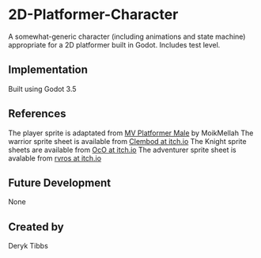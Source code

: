 # 2D-Platformer-Character

A somewhat-generic character (including animations and state machine) appropriate for a 2D platformer built in Godot. Includes test level.

## Implementation

Built using Godot 3.5

## References

The player sprite is adaptated from [MV Platformer Male](https://opengameart.org/content/mv-platformer-male-32x64) by MoikMellah
The warrior sprite sheet is available from [Clembod at itch.io](https://clembod.itch.io/warrior-free-animation-set)
The Knight sprite sheets are available from [OcO at itch.io](https://oco.itch.io/medieval-fantasy-character-pack)
The adventurer sprite sheet is avalable from [rvros at itch.io](https://rvros.itch.io/animated-pixel-hero)

## Future Development

None

## Created by 

Deryk Tibbs
